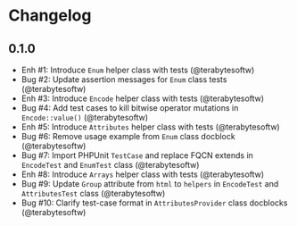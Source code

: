 # Changelog

## 0.1.0

- Enh #1: Introduce `Enum` helper class with tests (@terabytesoftw)
- Bug #2: Update assertion messages for `Enum` class tests (@terabytesoftw)
- Enh #3: Introduce `Encode` helper class with tests (@terabytesoftw)
- Bug #4: Add test cases to kill bitwise operator mutations in `Encode::value()` (@terabytesoftw)
- Enh #5: Introduce `Attributes` helper class with tests (@terabytesoftw)
- Bug #6: Remove usage example from `Enum` class docblock (@terabytesoftw)
- Bug #7: Import PHPUnit `TestCase` and replace FQCN extends in `EncodeTest` and `EnumTest` class (@terabytesoftw)
- Enh #8: Introduce `Arrays` helper class with tests (@terabytesoftw)
- Bug #9: Update `Group` attribute from `html` to `helpers` in `EncodeTest` and `AttributesTest` class (@terabytesoftw)
- Bug #10: Clarify test-case format in `AttributesProvider` class docblocks (@terabytesoftw)
